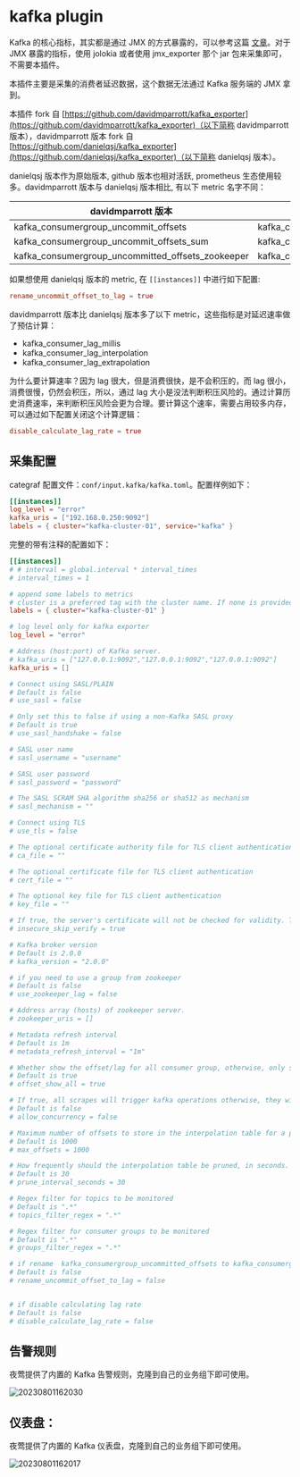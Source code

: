 # kafka plugin

Kafka 的核心指标，其实都是通过 JMX 的方式暴露的，可以参考这篇 [文章](https://time.geekbang.org/column/article/628498)。对于 JMX 暴露的指标，使用 jolokia 或者使用 jmx_exporter 那个 jar 包来采集即可，不需要本插件。

本插件主要是采集的消费者延迟数据，这个数据无法通过 Kafka 服务端的 JMX 拿到。

本插件 fork 自 [https://github.com/davidmparrott/kafka_exporter](https://github.com/davidmparrott/kafka_exporter)（以下简称 davidmparrott 版本），davidmparrott 版本 fork 自 [https://github.com/danielqsj/kafka_exporter](https://github.com/danielqsj/kafka_exporter)（以下简称 danielqsj 版本）。

danielqsj 版本作为原始版本, github 版本也相对活跃, prometheus 生态使用较多。davidmparrott 版本与 danielqsj 版本相比, 有以下 metric 名字不同：

| davidmparrott 版本  | danielqsj 版本 |
| ---- | ---- |
| kafka_consumergroup_uncommit_offsets  | kafka_consumergroup_lag |
| kafka_consumergroup_uncommit_offsets_sum  | kafka_consumergroup_lag_sum |
| kafka_consumergroup_uncommitted_offsets_zookeeper | kafka_consumergroup_lag_zookeeper |

如果想使用 danielqsj 版本的 metric, 在 `[[instances]]` 中进行如下配置:

```toml
rename_uncommit_offset_to_lag = true
```

davidmparrott 版本比 danielqsj 版本多了以下 metric，这些指标是对延迟速率做了预估计算：

- kafka_consumer_lag_millis
- kafka_consumer_lag_interpolation
- kafka_consumer_lag_extrapolation

为什么要计算速率？因为 lag 很大，但是消费很快，是不会积压的，而 lag 很小，消费很慢，仍然会积压，所以，通过 lag 大小是没法判断积压风险的。通过计算历史消费速率，来判断积压风险会更为合理。要计算这个速率，需要占用较多内存，可以通过如下配置关闭这个计算逻辑：

```toml
disable_calculate_lag_rate = true
```

## 采集配置

categraf 配置文件：`conf/input.kafka/kafka.toml`。配置样例如下：

```toml
[[instances]]
log_level = "error"
kafka_uris = ["192.168.0.250:9092"]
labels = { cluster="kafka-cluster-01", service="kafka" }
```

完整的带有注释的配置如下：

```toml
[[instances]]
# # interval = global.interval * interval_times
# interval_times = 1

# append some labels to metrics
# cluster is a preferred tag with the cluster name. If none is provided, the first of kafka_uris will be used
labels = { cluster="kafka-cluster-01" }

# log level only for kafka exporter
log_level = "error"

# Address (host:port) of Kafka server.
# kafka_uris = ["127.0.0.1:9092","127.0.0.1:9092","127.0.0.1:9092"]
kafka_uris = []

# Connect using SASL/PLAIN
# Default is false
# use_sasl = false

# Only set this to false if using a non-Kafka SASL proxy
# Default is true
# use_sasl_handshake = false

# SASL user name
# sasl_username = "username"

# SASL user password
# sasl_password = "password"

# The SASL SCRAM SHA algorithm sha256 or sha512 as mechanism
# sasl_mechanism = ""

# Connect using TLS
# use_tls = false

# The optional certificate authority file for TLS client authentication
# ca_file = ""

# The optional certificate file for TLS client authentication
# cert_file = ""

# The optional key file for TLS client authentication
# key_file = ""

# If true, the server's certificate will not be checked for validity. This will make your HTTPS connections insecure
# insecure_skip_verify = true

# Kafka broker version
# Default is 2.0.0
# kafka_version = "2.0.0"

# if you need to use a group from zookeeper
# Default is false
# use_zookeeper_lag = false

# Address array (hosts) of zookeeper server.
# zookeeper_uris = []

# Metadata refresh interval
# Default is 1m
# metadata_refresh_interval = "1m"

# Whether show the offset/lag for all consumer group, otherwise, only show connected consumer groups, default is true
# Default is true
# offset_show_all = true

# If true, all scrapes will trigger kafka operations otherwise, they will share results. WARN: This should be disabled on large clusters
# Default is false
# allow_concurrency = false

# Maximum number of offsets to store in the interpolation table for a partition
# Default is 1000
# max_offsets = 1000

# How frequently should the interpolation table be pruned, in seconds.
# Default is 30
# prune_interval_seconds = 30

# Regex filter for topics to be monitored
# Default is ".*"
# topics_filter_regex = ".*"

# Regex filter for consumer groups to be monitored
# Default is ".*"
# groups_filter_regex = ".*"

# if rename  kafka_consumergroup_uncommitted_offsets to kafka_consumergroup_lag
# Default is false
# rename_uncommit_offset_to_lag = false


# if disable calculating lag rate
# Default is false
# disable_calculate_lag_rate = false
```

## 告警规则

夜莺提供了内置的 Kafka 告警规则，克隆到自己的业务组下即可使用。

![20230801162030](https://download.flashcat.cloud/ulric/20230801162030.png)

## 仪表盘：

夜莺提供了内置的 Kafka 仪表盘，克隆到自己的业务组下即可使用。

![20230801162017](https://download.flashcat.cloud/ulric/20230801162017.png)
